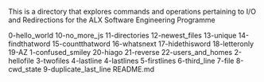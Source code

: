This is a directory that explores commands and operations pertaining to I/O and Redirections for the ALX Software Engineering Programme

0-hello_world
10-no_more_js
11-directories
12-newest_files
13-unique
14-findthatword
15-countthatword
16-whatsnext
17-hidethisword
18-letteronly
19-AZ
1-confused_smiley
20-hiago
21-reverse
22-users_and_homes
2-hellofile
3-twofiles
4-lastline
4-lastlines
5-firstlines
6-third_line
7-file
8-cwd_state
9-duplicate_last_line
README.md
